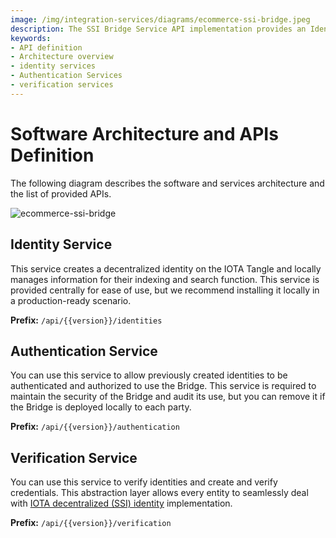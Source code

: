 ```yaml
---
image: /img/integration-services/diagrams/ecommerce-ssi-bridge.jpeg
description: The SSI Bridge Service API implementation provides an Identity Service, Authentication Service, and Verification Service to integrate IOTA Identity seamlessly.
keywords:
- API definition
- Architecture overview
- identity services
- Authentication Services
- verification services
---
```


# Software Architecture and APIs Definition

The following diagram describes the software and services architecture and the list of provided APIs.

![ecommerce-ssi-bridge](/img/integration-services/diagrams/ecommerce-ssi-bridge.jpeg)

## Identity Service

This service creates a decentralized identity on the IOTA Tangle and locally manages information for their indexing and
search function. This service is provided centrally for ease of use, but we recommend installing it locally in a production-ready
scenario.

**Prefix:** `/api/{{version}}/identities`

## Authentication Service

You can use this service to allow previously created identities to be authenticated and authorized to use the Bridge.
This service is required to maintain the security of the Bridge and audit its use, but you can remove it if the Bridge
is deployed locally to each party.

**Prefix:** `/api/{{version}}/authentication`

## Verification Service

You can use this service to verify identities and create and verify credentials. This abstraction layer allows every
entity to seamlessly deal with [IOTA decentralized (SSI) identity](https://wiki.iota.org/identity.rs/introduction)
implementation.

**Prefix:** `/api/{{version}}/verification`
